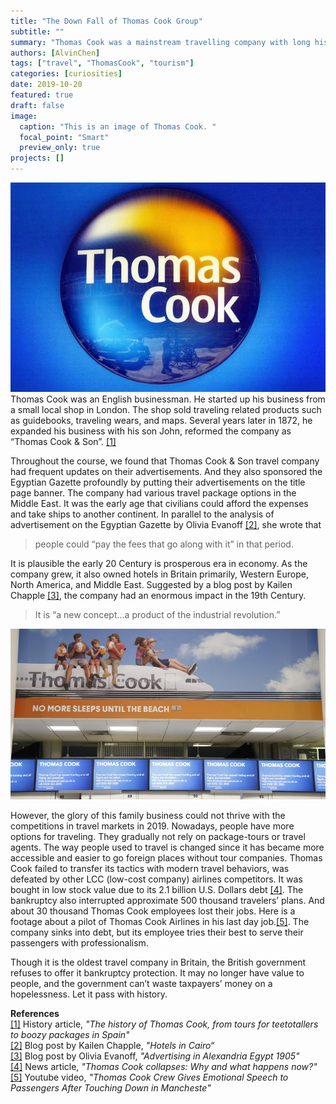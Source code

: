 ```yaml
---
title: "The Down Fall of Thomas Cook Group"
subtitle: ""
summary: "Thomas Cook was a mainstream travelling company with long history in England, but the recent bankruptcy struck down this family business."
authors: [AlvinChen]
tags: ["travel", "ThomasCook", "tourism"]
categories: [curiosities]
date: 2019-10-20
featured: true
draft: false
image:
  caption: "This is an image of Thomas Cook. "
  focal_point: "Smart"
  preview_only: true
projects: []
---
```

![thomas_cook_logo](thomas_cook_logo.jpg "Thomas Cook Logo")
Thomas Cook was an English businessman. He started up his business from a small local shop in London. The shop sold traveling related products such as guidebooks, traveling wears, and maps. Several years later in 1872, he expanded his business with his son John, reformed the company as “Thomas Cook & Son”. [[1]](https://www.telegraph.co.uk/travel/tours/history-of-thomas-cook/) <br />

Throughout the course, we found that Thomas Cook & Son travel company had frequent updates on their advertisements. And they also sponsored the Egyptian Gazette profoundly by putting their advertisements on the title page banner. The company had various travel package options in the Middle East. It was the early age that civilians could afford the expenses and take ships to another continent. In parallel to the analysis of advertisement on the Egyptian Gazette by Olivia Evanoff [[2]](https://dig-eg-gaz.github.io/post/16-analysis-evanoff/), she wrote that 
> people could “pay the fees that go along with it” in that period. <br />

It is plausible the early 20 Century is prosperous era in economy. As the company grew, it also owned hotels in Britain primarily, Western Europe, North America, and Middle East. Suggested by a blog post by Kailen Chapple [[3]](https://dig-eg-gaz.github.io/post/18-analysis-chapple/), the company had an enormous impact in the 19th Century. 
> It is “a new concept…a product of the industrial revolution.”<br />

![company_ceases_trading](company_ceases_trading.jpg "Thomas Cook ceases trading")

However, the glory of this family business could not thrive with the competitions in travel markets in 2019. Nowadays, people have more options for traveling. They gradually not rely on package-tours or travel agents. The way people used to travel is changed since it has became more accessible and easier to go foreign places without tour companies. Thomas Cook failed to transfer its tactics with modern travel behaviors, was defeated by other LCC (low-cost company) airlines competitors. It was bought in low stock value due to its 2.1 billion U.S. Dollars debt [[4]](https://www.reuters.com/article/us-thomas-cook-grp-investment-explainer/thomas-cook-collapses-why-and-what-happens-now-idUSKBN1W804O). The bankruptcy also interrupted approximate 500 thousand travelers’ plans. And about 30 thousand Thomas Cook employees lost their jobs. Here is a footage about a pilot of Thomas Cook Airlines in his last day job.[[5]](https://www.youtube.com/watch?v=rGyd8jtroHo). The company sinks into debt, but its employee tries their best to serve their passengers with professionalism. 

Though it is the oldest travel company in Britain, the British government refuses to offer it bankruptcy protection. It may no longer have value to people, and the government can’t waste taxpayers’ money on a hopelessness. Let it pass with history. 

<strong>References</strong><br />
[[1]](https://www.telegraph.co.uk/travel/tours/history-of-thomas-cook/) History article, <em>"The history of Thomas Cook, from tours for teetotallers to boozy packages in Spain"</em><br />
[[2]](https://dig-eg-gaz.github.io/post/16-analysis-evanoff/) Blog post by Kailen Chapple, <em>"Hotels in Cairo“</em><br />
[[3]](https://dig-eg-gaz.github.io/post/18-analysis-chapple/) Blog post by Olivia Evanoff, <em>"Advertising in Alexandria Egypt 1905"</em><br />
[[4]](https://www.reuters.com/article/us-thomas-cook-grp-investment-explainer/thomas-cook-collapses-why-and-what-happens-now-idUSKBN1W804O) News article, <em>"Thomas Cook collapses: Why and what happens now?"</em><br />
[[5]](https://www.youtube.com/watch?v=rGyd8jtroHo) Youtube video, <em>"Thomas Cook Crew Gives Emotional Speech to Passengers After Touching Down in Mancheste"</em>
